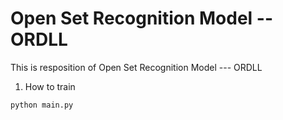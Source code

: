 # Open Set Recognition Model -- ORDLL
This is resposition of Open Set Recognition Model --- ORDLL


1. How to train

``` shell
python main.py
```
